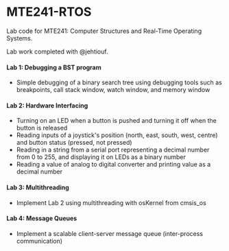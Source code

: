 # MTE241-RTOS
Lab code for MTE241: Computer Structures and Real-Time Operating Systems.

Lab work completed with @jehtiouf.


#### Lab 1: Debugging a BST program
- Simple debugging of a binary search tree using debugging tools such as breakpoints, call stack window, watch window, and memory window

#### Lab 2: Hardware Interfacing
- Turning on an LED when a button is pushed and turning it off when the button is released
- Reading inputs of a joystick's position (north, east, south, west, centre) and button status (pressed, not pressed)
- Reading in a string from a serial port representing a decimal number from 0 to 255, and displaying it on LEDs as a binary number
- Reading a value of analog to digital converter and printing value as a decimal number

#### Lab 3: Multithreading
- Implement Lab 2 using multithreading with osKernel from cmsis_os

#### Lab 4: Message Queues
- Implement a scalable client-server message queue (inter-process communication)
